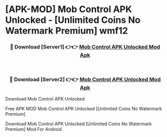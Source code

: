 # [APK-MOD] Mob Control APK Unlocked - [Unlimited Coins No Watermark Premium] wmf12



<div align="center">
<h3>🔴 Download [Server1] 👉👉 <a href="https://momento.my/?title=Mob_Control_APK_Unlocked">Mob Control APK Unlocked Mod Apk</a></h3><br>

<h3>🔴 Download [Server2] 👉👉 <a href="https://momento.my/?title=Mob_Control_APK_Unlocked">Mob Control APK Unlocked Mod Apk</a></h3>
</div>



Download Mob Control APK Unlocked 

Free APK MOD Mob Control APK Unlocked [Unlimited Coins No Watermark Premium]

Download Mob Control APK Unlocked [Unlimited Coins No Watermark Premium] Mod For Android
